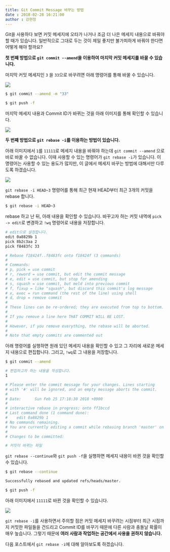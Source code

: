 ```yaml
---
title: Git Commit Message 바꾸는 방법
date : 2018-02-28 16:21:00
author : 강현정
---
```


Git을 사용하다 보면 커밋 메세지에 오타가 나거나 조금 더 나은 메세지 내용으로 바꿔야 할 때가 있습니다. 일반적으로 그대로 두는 것이 제일 좋지만 불가피하게 바꿔야 한다면 어떻게 해야 할까요?

**첫 번째 방법으로 `git commit --amend`을 이용하여 마지막 커밋 메세지를 바꿀 수 있습니다.**

마지막 커밋 메세지인 `3` 을 `33`으로 바꾸려면 아래 명령어를 통해 바꿀 수 있습니다.
 
![](https://github.com/yuaming/blog/raw/master/git/image/git-changing-message-1.png)

```bash
$ git commit --amend -m "33"

$ git push -f
```

마지막 메세지 내용과 Commit ID가 바뀌는 것을 아래 이미지를 통해 확인할 수 있습니다.

![](https://github.com/yuaming/blog/raw/master/git/image/git-changing-message-2.png)

**두 번째 방법으로 `git rebase -i`를 이용하는 방법이 있습니다.**

아래 이미지에서 `1`를 `11111`로 메세지 내용을 바꿔야 하는데 `git commit --amend` 으로 바로 바꿀 수 없습니다. 이때 사용할 수 있는 명령어가 `git rebase -i`가 있습니다. 이 명령어는 사용할 수 있는 용도가 많지만, 이 글에서 메세지 바꾸는 방법에 대해서만 다루도록 하겠습니다.

![](https://github.com/yuaming/blog/raw/master/git/image/git-changing-message-2.png)

`git rebase -i HEAD~3` 명령어를 통해 최근 현재 HEAD부터 최근 3개의 커밋을 rebase 합니다.

```bash
$ git rebase -i HEAD~3
```

rebase 하고 난 뒤, 아래 내용을 확인할 수 있습니다. 바꾸고자 하는 커밋 내역에 `pick -> edit`로 변경하고 `!wq` 명령어로 내용을 저장합니다. 

```bash
# edit으로 설정합니다.
edit 0a8829b 1
pick 8b2c3aa 2
pick f8483fc 33

# Rebase f18424f..f8483fc onto f18424f (3 commands)
#
# Commands:
# p, pick = use commit
# r, reword = use commit, but edit the commit message
# e, edit = use commit, but stop for amending
# s, squash = use commit, but meld into previous commit
# f, fixup = like "squash", but discard this commit's log message
# x, exec = run command (the rest of the line) using shell
# d, drop = remove commit
#
# These lines can be re-ordered; they are executed from top to bottom.
#
# If you remove a line here THAT COMMIT WILL BE LOST.
#
# However, if you remove everything, the rebase will be aborted.
#
# Note that empty commits are commented out
```

아래 명령어를 실행하면 원래 있던 메세지 내용을 확인할 수 있고 그 자리에 새로운 메세지 내용으로 편집합니다.
그리고, `!wq`로 그 내용을 저장합니다. 

```bash
$ git commit --amend 
```

```bash
# 편집하고자 하는 내용을 작성합니다.
1 

# Please enter the commit message for your changes. Lines starting          
# with '#' will be ignored, and an empty message aborts the commit.                   
#                                                                           
# Date:      Sun Feb 25 17:18:30 2018 +0900                                 
#                                                                           
# interactive rebase in progress; onto ff1bccd                              
# Last command done (1 command done):                                       
#    edit 0a8829b 1
# No commands remaining.                                                    
# You are currently editing a commit while rebasing branch 'master' on 'ff1bccd'.     
#                                                                           
# Changes to be committed:  

# 커밋이 바뀌는 파일
```

`git rebase --continue`와 `git push -f`을 실행하면 메세지 내용이 바뀐 것을 확인할 수 있습니다.

```bash
$ git rebase --continue

Successfully rebased and updated refs/heads/master.

$ git push -f
```

아래 이미지에서 `11111`로 바뀐 것을 확인할 수 있습니다.

![](https://github.com/yuaming/blog/raw/master/git/image/git-changing-message-3.png)

`git rebase -i`를 사용하면서 주의할 점은 커밋 메세지 바꾸려는 시점부터 최근 시점까지 커밋한 파일들을 건드리고 Commit ID를 바꾸기 때문에 다른 사람과 충돌날 확률이 매우 높습니다. 그렇기 때문에 **여러 사람과 작업하는 공간에서 사용을 권하지 않습니다.**

다음 포스트에서 `git rebase -i`에 대해 알아보도록 하겠습니다.